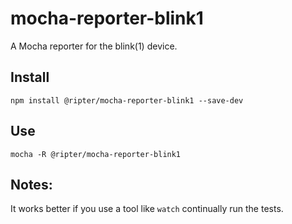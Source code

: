 # mocha-reporter-blink1
A Mocha reporter for the blink(1) device.

## Install
```
npm install @ripter/mocha-reporter-blink1 --save-dev
```

## Use
```
mocha -R @ripter/mocha-reporter-blink1
```

## Notes:
It works better if you use a tool like `watch` continually run the tests.
